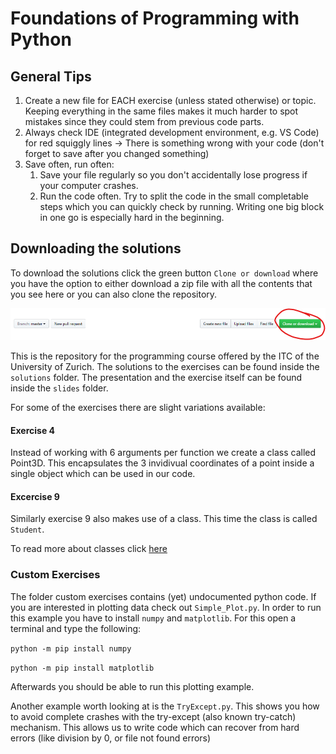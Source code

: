 # Foundations of Programming with Python #

## General Tips

1. Create a new file for EACH exercise (unless stated otherwise) or topic. 
Keeping everything in the same files makes it much harder to spot mistakes since they could stem from previous code parts.
2. Always check IDE (integrated development environment, e.g. VS Code) for red squiggly lines -> There is something wrong with your code (don't forget to save after you changed something)
3. Save often, run often: 
   1. Save your file regularly so you don't accidentally lose progress if your computer crashes.
   2. Run the code often. Try to split the code in the small completable steps which you can quickly check by running. Writing one big block in one go is especially hard in the beginning.


## Downloading the solutions

To download the solutions click the green button `Clone or download` where you have the option to either download a zip file with all the contents that you see here or you can also clone the repository.

![where to click](media/download.png)

This is the repository for the programming course offered by the ITC of the University of Zurich. The solutions to the exercises can be found inside the `solutions` folder. The presentation and the exercise itself can be found inside the `slides` folder.

For some of the exercises there are slight variations available:

#### Exercise 4 ####

Instead of working with 6 arguments per function we create a class called Point3D. This encapsulates the 3 invidivual coordinates of a point inside a single object which can be used in our code.

#### Excercise 9 ####

Similarly exercise 9 also makes use of a class. This time the class is called `Student`.

To read more about classes click [here](https://docs.python.org/3/tutorial/classes.html)

### Custom Exercises ###

The folder custom exercises contains (yet) undocumented python code. If you are interested in plotting data check out `Simple_Plot.py`. In order to run this example you have to install `numpy` and `matplotlib`. For this open a terminal and type the following:

`python -m pip install numpy`

`python -m pip install matplotlib`

Afterwards you should be able to run this plotting example.

Another example worth looking at is the `TryExcept.py`. This shows you how to avoid complete crashes with the try-except (also known try-catch) mechanism. This allows us to write code which can recover from hard errors (like division by 0, or file not found errors)